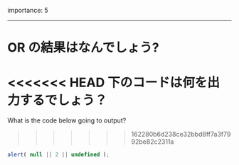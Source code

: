 importance: 5

---

# OR の結果はなんでしょう?

<<<<<<< HEAD
下のコードは何を出力するでしょう？
=======
What is the code below going to output?
>>>>>>> 162280b6d238ce32bbd8ff7a3f7992be82c2311a

```js
alert( null || 2 || undefined );
```
